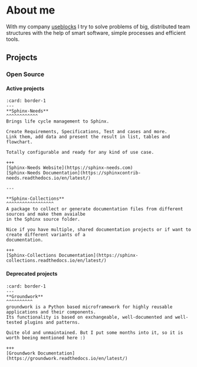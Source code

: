 # About me

With my company [useblocks](https://useblocks.com) I try to solve problems of big, distributed 
team structures with the help of smart software, simple processes and efficient tools.


## Projects

### Open Source

#### Active projects

```{panels}
:card: border-1
---
**Sphinx-Needs**
^^^^^^^^^^^^
Brings life cycle management to Sphinx.

Create Requirements, Specifications, Test and cases and more.
Link them, add data and present the result in list, tables and flowchart.

Totally configurable and ready for any kind of use case.  

+++
[Sphinx-Needs Website](https://sphinx-needs.com)  
[Sphinx-Needs Documentation](https://sphinxcontrib-needs.readthedocs.io/en/latest/)

---

**Sphinx-Collections**
^^^^^^^^^^^^^^^^^^
A package to collect or generate documentation files from different sources and make them avaialbe 
in the Sphinx source folder.

Nice if you have multiple, shared documentation projects or if want to create different variants of a 
documentation.  

+++
[Sphinx-Collections Documentation](https://sphinx-collections.readthedocs.io/en/latest/)

```

#### Deprecated projects

```{panels}
:card: border-1
---
**Groundwork**
^^^^^^^^^^
groundwork is a Python based microframework for highly reusable applications and their components.
Its functionality is based on exchangeable, well-documented and well-tested plugins and patterns.

Quite old and unmaintained. But I put some months into it, so it is worth beeing mentioned here :) 

+++
[Groundwork Documentation](https://groundwork.readthedocs.io/en/latest/)
```
